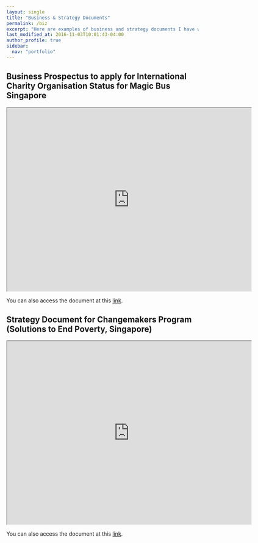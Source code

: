 ```yaml
---
layout: single
title: "Business & Strategy Documents"
permalink: /biz
excerpt: "Here are examples of business and strategy documents I have written"
last_modified_at: 2016-11-03T10:01:43-04:00
author_profile: true
sidebar:
  nav: "portfolio"
---
```

## Business Prospectus to apply for International Charity Organisation Status for Magic Bus Singapore

<iframe src="https://drive.google.com/file/d/0BzlTeV_7Y9K2Sm51UU9sajdtUzA/preview" width="640" height="480"></iframe>

You can also access the document at this [link](https://drive.google.com/file/d/0BzlTeV_7Y9K2Sm51UU9sajdtUzA/view?usp=sharing).


## Strategy Document for Changemakers Program (Solutions to End Poverty, Singapore)

<iframe src="https://drive.google.com/file/d/0BzlTeV_7Y9K2d1V3S2RHU3ZnU0k/preview" width="640" height="480"></iframe>

You can also access the document at this [link](https://drive.google.com/file/d/0BzlTeV_7Y9K2d1V3S2RHU3ZnU0k/view?usp=sharing).
